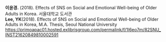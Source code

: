 <b>이윤경.</b> (2018). Effects of SNS on Social and Emotional Well-being of Older Adults in Korea. 서울대학교 도서관 <br>
<b>Lee, YK</b>(2018). Effects of SNS on Social and Emotional Well-being of Older Adults in Korea, M.A. Thesis, Seoul National University <br>
https://primoapac01.hosted.exlibrisgroup.com/permalink/f/1l6eo7m/82SNU_INST21620849810002591 <br>
